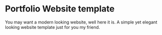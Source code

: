 # Portfolio Website template

You may want a modern looking website, well here it is. A simple yet elegant looking website template just for you my friend.


